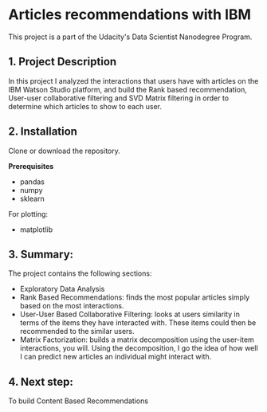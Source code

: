 # Articles recommendations with IBM

This project is a part of the Udacity's Data Scientist Nanodegree Program.

## 1. Project Description
In this project I analyzed the interactions that users have with articles on the IBM Watson Studio platform, 
and build the Rank based recommendation, User-user collaborative filtering and SVD Matrix filtering in 
order to determine which articles to show to each user.

## 2. Installation
Clone or download the repository.

**Prerequisites**
- pandas
- numpy
- sklearn

For plotting:
- matplotlib

## 3. Summary:
The project contains the following sections:
- Exploratory Data Analysis
- Rank Based Recommendations: finds the most popular articles simply based on the most interactions. 
- User-User Based Collaborative Filtering: looks at users similarity in terms of the items they have interacted with. These items could then be recommended to the similar users. 
- Matrix Factorization: builds a matrix decomposition using the user-item interactions, you will. Using the decomposition, I go the idea of how well I can predict new articles an individual might interact with.

## 4. Next step: 
To build Content Based Recommendations

